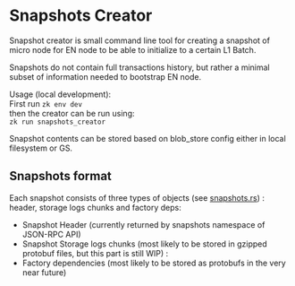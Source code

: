 # Snapshots Creator

Snapshot creator is small command line tool for creating a snapshot of micro node for EN node to be able to initialize
to a certain L1 Batch.

Snapshots do not contain full transactions history, but rather a minimal subset of information needed to bootstrap EN
node.

Usage (local development):\
First run `zk env dev` \
then the creator can be run using:  
`zk run snapshots_creator`

Snapshot contents can be stored based on blob_store config either in local filesystem or GS.

## Snapshots format

Each snapshot consists of three types of objects (see
[snapshots.rs](https://github.com/ZKAmoeba-Micro/micro/blob/main/core/lib/types/src/snapshots.rs)) : header, storage
logs chunks and factory deps:

- Snapshot Header (currently returned by snapshots namespace of JSON-RPC API)
- Snapshot Storage logs chunks (most likely to be stored in gzipped protobuf files, but this part is still WIP) :
- Factory dependencies (most likely to be stored as protobufs in the very near future)
